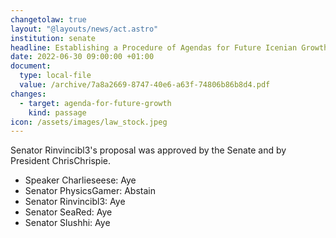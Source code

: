 ```yaml
---
changetolaw: true
layout: "@layouts/news/act.astro"
institution: senate
headline: Establishing a Procedure of Agendas for Future Icenian Growth
date: 2022-06-30 09:00:00 +01:00
document:
  type: local-file
  value: /archive/7a8a2669-8747-40e6-a63f-74806b86b8d4.pdf
changes:
  - target: agenda-for-future-growth
    kind: passage
icon: /assets/images/law_stock.jpeg
---
```


Senator Rinvincibl3's proposal was approved by the Senate and by President ChrisChrispie.<!--more-->

- Speaker Charlieseese: Aye
- Senator PhysicsGamer: Abstain
- Senator Rinvincibl3: Aye
- Senator SeaRed: Aye
- Senator Slushhi: Aye
